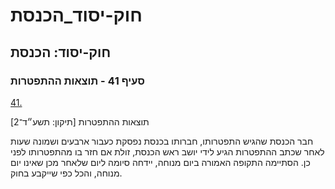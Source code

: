 # חוק-יסוד_הכנסת

## חוק-יסוד: הכנסת

### סעיף 41 - תוצאות ההתפטרות

[41.](https://he.wikisource.org/wiki/חוק-יסוד:_הכנסת#s_yp_41)

תוצאות ההתפטרות [תיקון: תשע״ד־2]

חבר הכנסת שהגיש התפטרותו, חברותו בכנסת נפסקת כעבור ארבעים ושמונה שעות לאחר שכתב ההתפטרות הגיע לידי יושב ראש הכנסת, זולת אם חזר בו מהתפטרותו לפני כן. הסתיימה התקופה האמורה ביום מנוחה, יידחה סיומה ליום שלאחר מכן שאינו יום מנוחה, והכל כפי שייקבע בחוק.